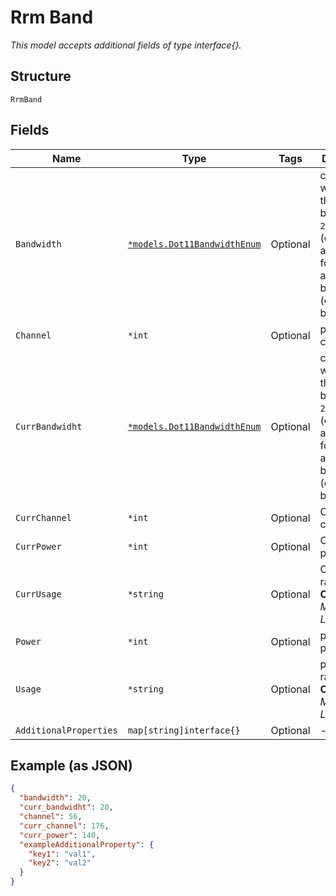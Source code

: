 
# Rrm Band

*This model accepts additional fields of type interface{}.*

## Structure

`RrmBand`

## Fields

| Name | Type | Tags | Description |
|  --- | --- | --- | --- |
| `Bandwidth` | [`*models.Dot11BandwidthEnum`](../../doc/models/dot-11-bandwidth-enum.md) | Optional | channel width for the band.enum: `20`, `40`, `80` (only applicable for band_5 and band_6), `160` (only for band_6) |
| `Channel` | `*int` | Optional | proposed channel |
| `CurrBandwidht` | [`*models.Dot11BandwidthEnum`](../../doc/models/dot-11-bandwidth-enum.md) | Optional | channel width for the band.enum: `20`, `40`, `80` (only applicable for band_5 and band_6), `160` (only for band_6) |
| `CurrChannel` | `*int` | Optional | Current channel |
| `CurrPower` | `*int` | Optional | Current tx power |
| `CurrUsage` | `*string` | Optional | Current radio band<br>**Constraints**: *Minimum Length*: `1` |
| `Power` | `*int` | Optional | proposed tx power |
| `Usage` | `*string` | Optional | proposed radio band<br>**Constraints**: *Minimum Length*: `1` |
| `AdditionalProperties` | `map[string]interface{}` | Optional | - |

## Example (as JSON)

```json
{
  "bandwidth": 20,
  "curr_bandwidht": 20,
  "channel": 56,
  "curr_channel": 176,
  "curr_power": 140,
  "exampleAdditionalProperty": {
    "key1": "val1",
    "key2": "val2"
  }
}
```

